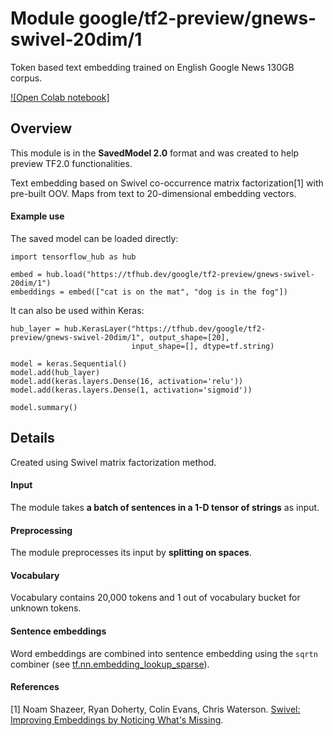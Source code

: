 # Module google/tf2-preview/gnews-swivel-20dim/1
Token based text embedding trained on English Google News
130GB corpus.

<!-- dataset: google-news -->
<!-- asset-path: legacy -->
<!-- language: en -->
<!-- module-type: text-embedding -->
<!-- task: text-embedding -->
<!-- network-architecture: swivel -->
<!-- fine-tunable: true -->
<!-- format: saved_model_2 -->


[![Open Colab notebook]](https://colab.research.google.com/github/tensorflow/hub/blob/master/examples/colab/tf2_text_classification.ipynb)

## Overview
This module is in the **SavedModel 2.0** format and was created to help preview
TF2.0 functionalities.

Text embedding based on Swivel co-occurrence matrix factorization[1] with
pre-built OOV. Maps from text to 20-dimensional embedding vectors.

#### Example use
The saved model can be loaded directly:

```
import tensorflow_hub as hub

embed = hub.load("https://tfhub.dev/google/tf2-preview/gnews-swivel-20dim/1")
embeddings = embed(["cat is on the mat", "dog is in the fog"])
```

It can also be used within Keras:

```
hub_layer = hub.KerasLayer("https://tfhub.dev/google/tf2-preview/gnews-swivel-20dim/1", output_shape=[20],
                           input_shape=[], dtype=tf.string)

model = keras.Sequential()
model.add(hub_layer)
model.add(keras.layers.Dense(16, activation='relu'))
model.add(keras.layers.Dense(1, activation='sigmoid'))

model.summary()
```

## Details
Created using Swivel matrix factorization method.

#### Input
The module takes **a batch of sentences in a 1-D tensor of strings** as input.

#### Preprocessing
The module preprocesses its input by **splitting on spaces**.

#### Vocabulary
Vocabulary contains 20,000 tokens and 1 out of vocabulary bucket for unknown
tokens.

#### Sentence embeddings
Word embeddings are combined into sentence embedding using the `sqrtn` combiner
(see [tf.nn.embedding_lookup_sparse](https://www.tensorflow.org/api_docs/python/tf/nn/embedding_lookup_sparse)).

#### References
[1] Noam Shazeer, Ryan Doherty, Colin Evans, Chris Waterson.
[Swivel: Improving Embeddings by Noticing What's Missing](https://arxiv.org/abs/1602.02215).

